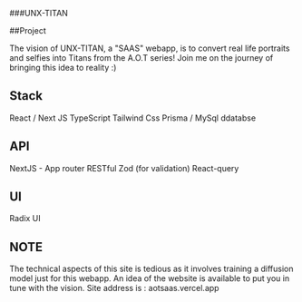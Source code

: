###UNX-TITAN

##Project

The vision of UNX-TITAN, a "SAAS" webapp, is to convert real life portraits and selfies into Titans from the A.O.T series! Join me on the journey of bringing this idea to reality :)

## Stack

React / Next JS
TypeScript
Tailwind Css
Prisma / MySql ddatabse

## API

NextJS - App router
RESTful
Zod (for validation)
React-query

## UI

Radix UI

## NOTE

The technical aspects of this site is tedious as it involves training a diffusion model just for this webapp. An idea of the website is available to put you in tune with the vision. Site address is : aotsaas.vercel.app
